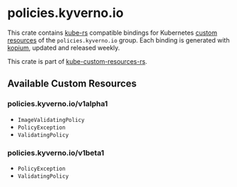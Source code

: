 <!--
SPDX-FileCopyrightText: The kube-custom-resources-rs Authors
SPDX-License-Identifier: 0BSD
 -->

# policies.kyverno.io

This crate contains [kube-rs](https://kube.rs/) compatible bindings for Kubernetes [custom resources](https://kubernetes.io/docs/tasks/extend-kubernetes/custom-resources/custom-resource-definitions/) of the `policies.kyverno.io` group. Each binding is generated with [kopium](https://github.com/kube-rs/kopium), updated and released weekly.

This crate is part of [kube-custom-resources-rs](https://github.com/metio/kube-custom-resources-rs).

## Available Custom Resources

### policies.kyverno.io/v1alpha1
- `ImageValidatingPolicy`
- `PolicyException`
- `ValidatingPolicy`
### policies.kyverno.io/v1beta1
- `PolicyException`
- `ValidatingPolicy`

